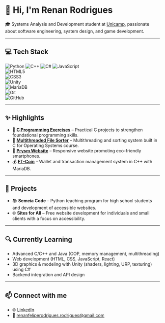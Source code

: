 # 👋 Hi, I'm Renan Rodrigues

🎓 Systems Analysis and Development student at [Unicamp](https://www.unicamp.br), passionate about software engineering, system design, and game development.

---

## 💻 Tech Stack

![Python](https://img.shields.io/badge/Python-3776AB?style=flat&logo=python&logoColor=white) 
![C++](https://img.shields.io/badge/C++-00599C?style=flat&logo=c%2B%2B&logoColor=white) 
![C#](https://img.shields.io/badge/C%23-239120?style=flat&logo=c-sharp&logoColor=white) 
![JavaScript](https://img.shields.io/badge/JavaScript-F7DF1E?style=flat&logo=javascript&logoColor=black)  
![HTML5](https://img.shields.io/badge/HTML5-E34F26?style=flat&logo=html5&logoColor=white)  
![CSS3](https://img.shields.io/badge/CSS3-1572B6?style=flat&logo=css3&logoColor=white)  
![Unity](https://img.shields.io/badge/Unity-000000?style=flat&logo=unity&logoColor=white)  
![MariaDB](https://img.shields.io/badge/MariaDB-003545?style=flat&logo=mariadb&logoColor=white)  
![Git](https://img.shields.io/badge/Git-F05032?style=flat&logo=git&logoColor=white)  
![GitHub](https://img.shields.io/badge/GitHub-181717?style=flat&logo=github&logoColor=white)  

---

## ✨ Highlights

- 🧠 **[C Programming Exercises](https://github.com/Orphn/C-Program-Exercises)** – Practical C projects to strengthen foundational programming skills.  
- 🔄 **[Multithreaded File Sorter](https://github.com/Orphn/Multithreaded-File-Sorter-UNICAMP)** – Multithreading and sorting system built in C for Operating Systems course.  
- 🌿 **[Prysm Website](https://github.com/Orphn/Prysm-Responsive-Website)** – Responsive website promoting eco-friendly smartphones.  
- 💰 **[FT-Coin](https://github.com/MarceloSantosBMDev/FT-coin)** – Wallet and transaction management system in C++ with MariaDB.

---

## 🚀 Projects

- 📚 **Semeia Code** – Python teaching program for high school students and development of accessible websites.  
- 🌐 **Sites for All** – Free website development for individuals and small clients with a focus on accessibility.

---

## 🔍 Currently Learning

- Advanced C/C++ and Java (OOP, memory management, multithreading)  
- Web development (HTML, CSS, JavaScript, React)  
- 3D graphics & modeling with Unity (shaders, lighting, URP, texturing) using C#  
- Backend integration and API design

---

## 📫 Connect with me

- 🌐 [LinkedIn](https://www.linkedin.com/in/renan-felipe-rodrigues)  
- 📧 renanfeliperodrigues.rodrigues@gmail.com
